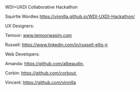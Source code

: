 WDI+UXDI Collaborative Hackathon

Squirtle Wordles
https://vinnilla.github.io/WDI-UXDI-Hackathon/

UX Designers: 
	
Temoor: www.temoorwasim.com
	
Russell: https://www.linkedin.com/in/russell-ellis-jr

Web Developers: 
	
Amanda: https://github.com/albeaudin,

Corbin: https://github.com/corbout,

Vincent: https://github.com/vinnilla